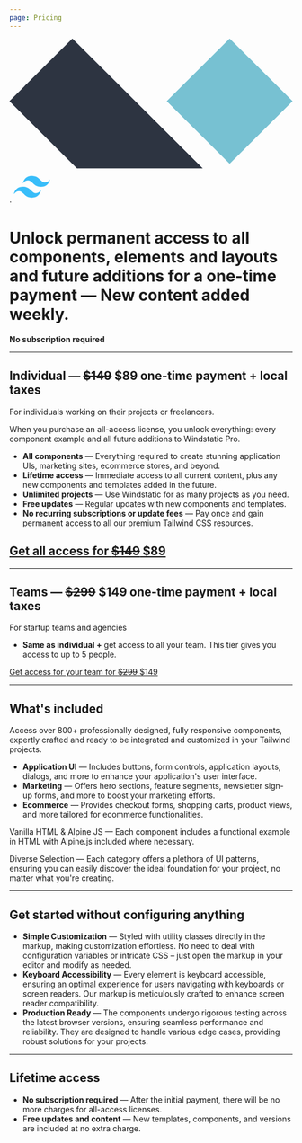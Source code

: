 ```yaml
---
page: Pricing
---
```


<div class="flex items-center gap-4 mb-4">
    <svg viewBox="0 0 256 118" class="flex-none stroke-current size-5 inline" astro-icon="logos:alpinejs-icon" aria-label="Alpine"> <path d="M199.111 0 256 56.64l-56.889 56.639-56.889-56.64z" fill="#77C1D2"></path><path d="m56.889 0 117.938 117.42H61.049L0 56.64z" fill="#2D3441"></path></svg>
    ·
    <svg class="flex-none size-5 stroke-current  inline" viewBox="0 0 256 154" aria-label="Tailwind CSS" astro-icon="logos:tailwindcss-icon" height="64" width="64"><path d="M128 0C93.867 0 72.533 17.067 64 51.2 76.8 34.133 91.733 27.733 108.8 32c9.737 2.434 16.697 9.999 24.401 17.318C145.751 62.057 160.275 76.8 192 76.8c34.133 0 55.467-17.067 64-51.2-12.8 17.067-27.733 23.467-44.8 19.2-9.737-2.434-16.697-9.999-24.401-17.318C174.249 14.743 159.725 0 128 0zM64 76.8C29.867 76.8 8.533 93.867 0 128c12.8-17.067 27.733-23.467 44.8-19.2 9.737 2.434 16.697 9.999 24.401 17.318C81.751 138.857 96.275 153.6 128 153.6c34.133 0 55.467-17.067 64-51.2-12.8 17.067-27.733 23.467-44.8 19.2-9.737-2.434-16.697-9.999-24.401-17.318C110.249 91.543 95.725 76.8 64 76.8z" fill="#38bdf9" stroke="#38bdf9"></path></svg>
</div>

# Unlock permanent access to all components, elements and layouts and future additions for a one-time payment — New content added weekly.

**No subscription required**















---

## Individual — **<span class="opacity-60">~~$149~~</span> $89 one-time payment + local taxes**

For individuals working on their projects or freelancers.

When you purchase an all-access license, you unlock everything: every component example and all future additions to Windstatic Pro.

- **All components** — Everything required to create stunning application UIs, marketing sites, ecommerce stores, and beyond.
- **Lifetime access** — Immediate access to all current content, plus any new components and templates added in the future.
- **Unlimited projects** — Use Windstatic for as many projects as you need.
- **Free updates** — Regular updates with new components and templates.
- **No recurring subscriptions or update fees** — Pay once and gain permanent access to all our premium Tailwind CSS resources.

## <a href="/api/buy/individual" type="submit" class="inline-flex items-center justify-between w-full gap-4 px-4 py-3 h-10 text-sm font-medium text-white duration-300 transition rounded-lg bg-accent-600 group active:text-blue-900 active:transition-none outline-offset-2 hover:bg-accent-100 hover:text-blue-700  ring-4 ring-blue-50 not-prose " aria-label="Get your link"> Get all access for <span><span class="opacity-60">~~$149~~</span> $89</span></a>

---

## Teams — **<span class="opacity-60">~~$299~~</span> $149 one-time payment + local taxes**

For startup teams and agencies

- **Same as individual +** get access to all your team. This tier gives you access to up to 5 people.

<a href="/api/buy/team" type="submit" class="inline-flex items-center justify-between w-full gap-4 px-4 py-3 h-10 text-sm font-medium text-white transition rounded-lg bg-blue-950 group active:text-blue-200 active:transition-none outline-offset-2 hover:bg-blue-900 hover:text-white  ring-4 ring-blue-50 not-prose duration-300" aria-label="Get your link"> Get access for your team for
<span><span class="opacity-50">~~$299~~</span> $149</span> </a>

---

## What's included

Access over 800+ professionally designed, fully responsive components, expertly crafted and ready to be integrated and customized in your Tailwind projects.

- **Application UI** — Includes buttons, form controls, application layouts, dialogs, and more to enhance your application's user interface.
- **Marketing** — Offers hero sections, feature segments, newsletter sign-up forms, and more to boost your marketing efforts.
- **Ecommerce** — Provides checkout forms, shopping carts, product views, and more tailored for ecommerce functionalities.

Vanilla HTML & Alpine JS — Each component includes a functional example in HTML with Alpine.js included where necessary.

Diverse Selection — Each category offers a plethora of UI patterns, ensuring you can easily discover the ideal foundation for your project, no matter what you're creating.

---

## Get started without configuring anything

- **Simple Customization** — Styled with utility classes directly in the markup, making customization effortless. No need to deal with configuration variables or intricate CSS – just open the markup in your editor and modify as needed.
- **Keyboard Accessibility** — Every element is keyboard accessible, ensuring an optimal experience for users navigating with keyboards or screen readers. Our markup is meticulously crafted to enhance screen reader compatibility.
- **Production Ready** — The components undergo rigorous testing across the latest browser versions, ensuring seamless performance and reliability. They are designed to handle various edge cases, providing robust solutions for your projects.

---

## Lifetime access

- **No subscription required** — After the initial payment, there will be no more charges for all-access licenses.
- F**ree updates and content** — New templates, components, and versions are included at no extra charge.
